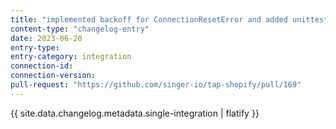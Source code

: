 ```yaml
---
title: "implemented backoff for ConnectionResetError and added unittest"
content-type: "changelog-entry"
date: 2023-06-20
entry-type: 
entry-category: integration
connection-id: 
connection-version: 
pull-request: "https://github.com/singer-io/tap-shopify/pull/169"
---
```

{{ site.data.changelog.metadata.single-integration | flatify }}